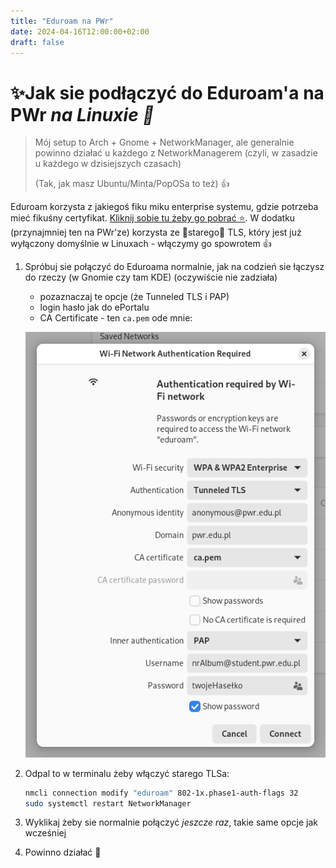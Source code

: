 ```yaml
---
title: "Eduroam na PWr"
date: 2024-04-16T12:00:00+02:00
draft: false
---
```


# ✨Jak sie podłączyć do Eduroam'a na PWr *na Linuxie 🐧*

> Mój setup to Arch + Gnome + NetworkManager, ale generalnie powinno działać u każdego z NetworkManagerem (czyli, w zasadzie u każdego w dzisiejszych czasach)
> 
> (Tak, jak masz Ubuntu/Minta/PopOSa to też) 👍

Eduroam korzysta z jakiegoś fiku miku enterprise systemu, gdzie potrzeba mieć fikuśny certyfikat. [Kliknij sobie tu żeby go pobrać ⭐](ca.pem). W dodatku (przynajmniej ten na PWr'ze) korzysta ze 🎉starego🎉 TLS, który jest już wyłączony domyślnie w Linuxach - włączymy go spowrotem 👍

1. Spróbuj sie połączyć do Eduroama normalnie, jak na codzień sie łączysz do rzeczy (w Gnomie czy tam KDE) (oczywiście nie zadziała) 
	- pozaznaczaj te opcje (że Tunneled TLS i PAP)
	- login hasło jak do ePortalu
	- CA Certificate - ten `ca.pem` ode mnie:

	![](gnome-screenshot.png)

2. Odpal to w terminalu żeby włączyć starego TLSa:
	```bash
	nmcli connection modify "eduroam" 802-1x.phase1-auth-flags 32
	sudo systemctl restart NetworkManager
	```
3. Wyklikaj żeby sie normalnie połączyć *jeszcze raz*, takie same opcje jak wcześniej
4. Powinno działać 🥳
